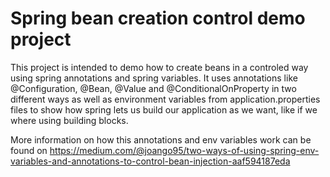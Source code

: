 # Spring bean creation control demo project

This project is intended to demo how to create beans in a controled way using spring annotations and spring variables.
It uses annotations like @Configuration, @Bean, @Value and @ConditionalOnProperty in two different ways as well as environment variables from application.properties files to show how spring lets us build our application as we want, like if we where using building blocks.

More information on how this annotations and env variables work can be found on https://medium.com/@joango95/two-ways-of-using-spring-env-variables-and-annotations-to-control-bean-injection-aaf594187eda
